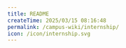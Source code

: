 ```yaml
---
title: README
createTime: 2025/03/15 08:16:48
permalink: /campus-wiki/internship/
icon: /icon/internship.svg
---
```

